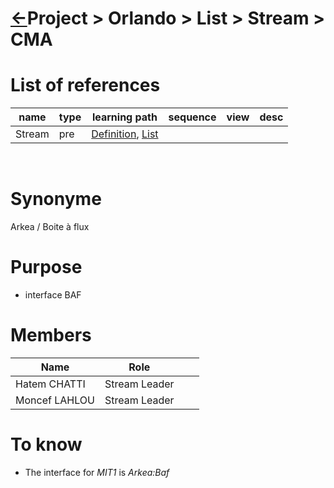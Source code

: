 <head><link rel="stylesheet" href="../../../md.css"/><script src="../../../md.js"></script></head>

[//]: #(Reference)
[Repo_Readme]:    ../list/stakeholder_list.md

[Stream_List]:    ../list/stream_list.md
[Stream_Whatis]:  ../whatis/stream_whatis.md

# [&larr;][Repo_Readme]Project > Orlando > List > Stream > CMA

# List of references
|name|type|learning path|sequence|view|desc|
|-|-|-|-|-|-|
|Stream|pre|[Definition][Stream_Whatis], [List][Stream_List]|
<br>


# Synonyme
Arkea / Boite à flux
# Purpose
- interface BAF
# Members

|Name|Role|||
|-|-|-|-|
|Hatem CHATTI|Stream Leader||
|Moncef LAHLOU|Stream Leader||

# To know
- The interface for *MIT1* is *Arkea:Baf*